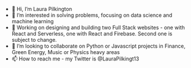 - 👋 Hi, I’m Laura Pilkington
- 👀 I’m interested in solving problems, focusing on data science and machine learning
- 🌱 Working on designing and building two Full Stack websites - one with React and Serverless, one with React and Firebase. Second one is subject to change. 
- 💞️ I’m looking to collaborate on Python or Javascript projects in Finance, Green Energy, Music or Physics heavy areas
- 📫 How to reach me - my Twitter is @LauraPilkingt13


